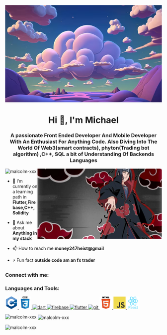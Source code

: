<!--![MasterHead](https://github.com/Malcolm-xXx/Malcolm-xXx/blob/main/banner.png)-->
<img src= "https://github.com/Malcolm-xXx/Malcolm-xXx/blob/main/banner.png" alt="malcolm-xxx" align="center" width="700" padding-right="10000px">
<h1 align="center">Hi 👋, I'm Michael</h1>
<h3 align="center">A passionate Front Ended Developer And Mobile Developer With An Enthusiast For Anything Code. Also Diving Into The World Of Web3(smart contracts), phyton(Trading bot algorithm) ,C++, SQL a bit of Understanding Of Backends Languages</h3>
<img src= "https://github.com/Malcolm-xXx/Malcolm-xXx/blob/main/readme-image.jpg" alt="malcolm-xxx" align="right" width="400">

<p align="left"> <img src="https://komarev.com/ghpvc/?username=malcolm-xxx&label=Profile%20views&color=0e75b6&style=flat" alt="malcolm-xxx" /> </p>

- 🌱 I’m currently on a learning path in **Flutter,Firebase,C++,Solidity**

- 💬 Ask me about **Anything in my stack**

- 📫 How to reach me **money247heist@gmail**

- ⚡ Fun fact **outside code am an fx trader**

<h3 align="left">Connect with me:</h3>
<p align="left">
</p>

<h3 align="left">Languages and Tools:</h3>
<p align="left"> <a href="https://www.w3schools.com/cpp/" target="_blank" rel="noreferrer"> <img src="https://raw.githubusercontent.com/devicons/devicon/master/icons/cplusplus/cplusplus-original.svg" alt="cplusplus" width="40" height="40"/> </a> <a href="https://www.w3schools.com/css/" target="_blank" rel="noreferrer"> <img src="https://raw.githubusercontent.com/devicons/devicon/master/icons/css3/css3-original-wordmark.svg" alt="css3" width="40" height="40"/> </a> <a href="https://dart.dev" target="_blank" rel="noreferrer"> <img src="https://www.vectorlogo.zone/logos/dartlang/dartlang-icon.svg" alt="dart" width="40" height="40"/> </a> <a href="https://firebase.google.com/" target="_blank" rel="noreferrer"> <img src="https://www.vectorlogo.zone/logos/firebase/firebase-icon.svg" alt="firebase" width="40" height="40"/> </a> <a href="https://flutter.dev" target="_blank" rel="noreferrer"> <img src="https://www.vectorlogo.zone/logos/flutterio/flutterio-icon.svg" alt="flutter" width="40" height="40"/> </a> <a href="https://git-scm.com/" target="_blank" rel="noreferrer"> <img src="https://www.vectorlogo.zone/logos/git-scm/git-scm-icon.svg" alt="git" width="40" height="40"/> </a> <a href="https://www.w3.org/html/" target="_blank" rel="noreferrer"> <img src="https://raw.githubusercontent.com/devicons/devicon/master/icons/html5/html5-original-wordmark.svg" alt="html5" width="40" height="40"/> </a> <a href="https://developer.mozilla.org/en-US/docs/Web/JavaScript" target="_blank" rel="noreferrer"> <img src="https://raw.githubusercontent.com/devicons/devicon/master/icons/javascript/javascript-original.svg" alt="javascript" width="40" height="40"/> </a> <a href="https://reactjs.org/" target="_blank" rel="noreferrer"> <img src="https://raw.githubusercontent.com/devicons/devicon/master/icons/react/react-original-wordmark.svg" alt="react" width="40" height="40"/> </a> </p>

<p><img align="left" src="https://github-readme-stats.vercel.app/api/top-langs?username=malcolm-xxx&show_icons=true&locale=en&layout=compact" alt="malcolm-xxx" /></p>

<p>&nbsp;<img align="center" src="https://github-readme-stats.vercel.app/api?username=malcolm-xxx&show_icons=true&locale=en" alt="malcolm-xxx" /></p>

<p><img align="center" src="https://github-readme-streak-stats.herokuapp.com/?user=malcolm-xxx&" alt="malcolm-xxx" /></p>
